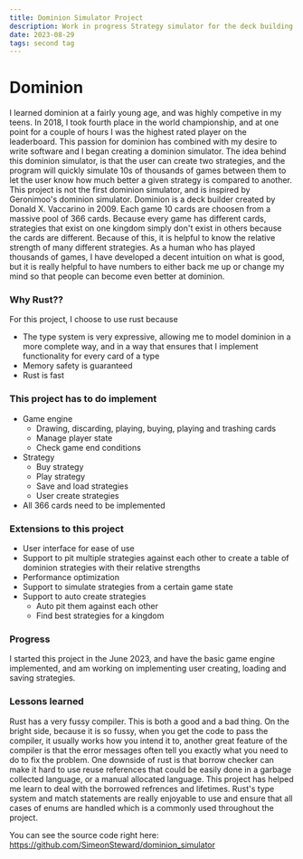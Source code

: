 ```yaml
---
title: Dominion Simulator Project
description: Work in progress Strategy simulator for the deck building game Dominion
date: 2023-08-29
tags: second tag
---
```

# Dominion
I learned dominion at a fairly young age, and was highly competive in my teens. In 2018, I took fourth place in the world championship, and at one point for a couple of hours I was the highest rated player on the leaderboard. This passion for dominion has combined with my desire to write software and I began creating a dominion simulator. 
The idea behind this dominion simulator, is that the user can create two strategies, and the program will quickly simulate 10s of thousands of games between them to let the user know how much better a given strategy is compared to another. This project is not the first dominion simulator, and is inspired by Geronimoo's dominion simulator.
Dominion is a deck builder created by Donald X. Vaccarino in 2009. Each game 10 cards are choosen from a massive pool of 366 cards. Because every game has different cards, strategies that exist on one kingdom simply don't exist in others because the cards are different. Because of this, it is helpful to know the relative strength of many different strategies. As a human who has played thousands of games, I have developed a decent intuition on what is good, but it is really helpful to have numbers to either back me up or change my mind so that people can become even better at dominion.
### Why Rust??
For this project, I choose to use rust because
- The type system is very expressive, allowing me to model dominion in a more complete way, and in a way that ensures that I implement functionality for every card of a type
- Memory safety is guaranteed
- Rust is fast
### This project has to do implement
- Game engine
  - Drawing, discarding, playing, buying, playing and trashing cards
  - Manage player state
  - Check game end conditions
- Strategy
  - Buy strategy
  - Play strategy
  - Save and load strategies
  - User create strategies
- All 366 cards need to be implemented
### Extensions to this project
- User interface for ease of use
- Support to pit multiple strategies against each other to create a table of dominion strategies with their relative strengths
- Performance optimization
- Support to simulate strategies from a certain game state
- Support to auto create strategies
  - Auto pit them against each other
  - Find best strategies for a kingdom
### Progress
I started this project in the June 2023, and have the basic game engine implemented, and am working on implementing user creating, loading and saving strategies.
### Lessons learned
Rust has a very fussy compiler. This is both a good and a bad thing. On the bright side, because it is so fussy, when you get the code to pass the compiler, it usually works how you intend it to, another great feature of the compiler is that the error messages often tell you exactly what you need to do to fix the problem.
One downside of rust is that borrow checker can make it hard to use reuse references that could be easily done in a garbage collected language, or a manual allocated language. This project has helped me learn to deal with the borrowed refrences and lifetimes. Rust's type system and match statements are really enjoyable to use and ensure that all cases of enums are handled which is a commonly used throughout the project.

You can see the source code right here: https://github.com/SimeonSteward/dominion_simulator

